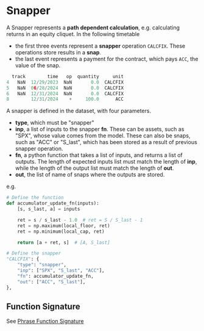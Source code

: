 # Snapper

A Snapper represents a **path dependent calculation**, e.g. calculating returns in an equity cliquet. In the following timetable

- the first three events represent a **snapper** operation `CALCFIX`. These operations store results in a **snap**.
- the last event represents a payment for the contract, which pays `ACC`, the value of the snap.

```python
  track        time   op  quantity     unit
4   NaN  12/29/2023  NaN       0.0  CALCFIX
5   NaN  06/28/2024  NaN       0.0  CALCFIX
6   NaN  12/31/2024  NaN       0.0  CALCFIX
8        12/31/2024    +     100.0      ACC
```

A snapper is defined in the dataset, with four parameters. 

 - **type**, which must be "snapper"
 - **inp**, a list of inputs to the snapper **fn**. These can be assets, such as "SPX", whose value comes from the model. These can also be snaps, such as "ACC" or "S_last", which has been stored as a result of previous snapper operation. 
 - **fn**, a python function that takes a list of inputs, and returns a list of outputs. The length of expected inputs list must match the length of **inp**, while the length of the output list must match the length of **out**.
 - **out**, the list of name of snaps where the outputs are stored.  



e.g.
```python
# Define the function
def accumulator_update_fn(inputs):
    [s, s_last, a] = inputs

    ret = s / s_last - 1.0  # ret = S / S_last - 1
    ret = np.maximum(local_floor, ret)
    ret = np.minimum(local_cap, ret)

    return [a + ret, s]  # [A, S_last]

# Define the snapper
"CALCFIX": {
    "type": "snapper",
    "inp": ["SPX", "S_last", "ACC"],
    "fn": accumulator_update_fn,
    "out": ["ACC", "S_last"],
},
```


## Function Signature
See [Phrase Function Signature](phrase.md/#function-signature)